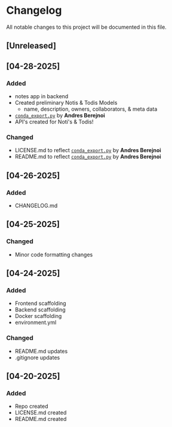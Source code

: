 # Changelog

All notable changes to this project will be documented in this file.

## [Unreleased]

## [04-28-2025]
### Added
- notes app in backend
- Created preliminary Notis & Todis Models
    - name, description, owners, collaborators, & meta data
- [`conda_export.py`](https://github.com/andresberejnoi/Conda-Tools) by **Andres Berejnoi**
- API's created for Noti's & Todis!

### Changed
- LICENSE.md to reflect [`conda_export.py`](https://github.com/andresberejnoi/Conda-Tools) by **Andres Berejnoi**
- README.md to reflect [`conda_export.py`](https://github.com/andresberejnoi/Conda-Tools) by **Andres Berejnoi**

## [04-26-2025]
### Added
- CHANGELOG.md

## [04-25-2025]
### Changed
- Minor code formatting changes

## [04-24-2025]
### Added
- Frontend scaffolding
- Backend scaffolding
- Docker scaffolding
- environment.yml 

### Changed
- README.md updates
- .gitignore updates

## [04-20-2025]
### Added
- Repo created
- LICENSE.md created
- README.md created
